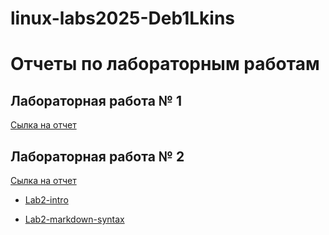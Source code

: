 # linux-labs2025-Deb1Lkins
# Отчеты по лабораторным работам

## Лабораторная работа № 1

[Сылка на отчет](https://disk.yandex.ru/d/mPDLau318OKxVA)

## Лабораторная работа № 2

[Сылка на отчет](https://disk.yandex.ru/d/CpHVaRoUb-lBdw)

+ [Lab2-intro](https://github.com/Deb1Lkins/lab2-intro)

+ [Lab2-markdown-syntax](https://github.com/Deb1Lkins/lab2--markdown-syntax)


